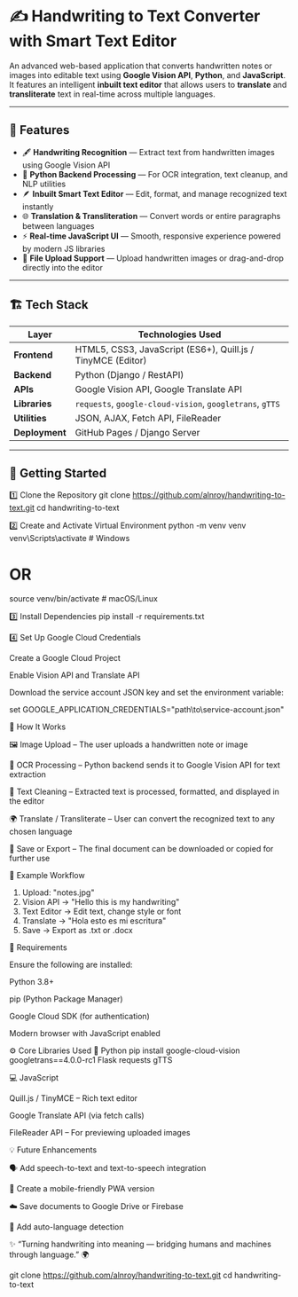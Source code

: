 # ✍️ Handwriting to Text Converter with Smart Text Editor

An advanced web-based application that converts handwritten notes or images into editable text using **Google Vision API**, **Python**, and **JavaScript**.  
It features an intelligent **inbuilt text editor** that allows users to **translate** and **transliterate** text in real-time across multiple languages.

---

## 🌟 Features

- 🖋️ **Handwriting Recognition** — Extract text from handwritten images using Google Vision API  
- 🧠 **Python Backend Processing** — For OCR integration, text cleanup, and NLP utilities  
- 🪶 **Inbuilt Smart Text Editor** — Edit, format, and manage recognized text instantly  
- 🌐 **Translation & Transliteration** — Convert words or entire paragraphs between languages  
- ⚡ **Real-time JavaScript UI** — Smooth, responsive experience powered by modern JS libraries  
- 📁 **File Upload Support** — Upload handwritten images or drag-and-drop directly into the editor  

---

## 🏗️ Tech Stack

| Layer | Technologies Used |
|-------|--------------------|
| **Frontend** | HTML5, CSS3, JavaScript (ES6+), Quill.js / TinyMCE (Editor) |
| **Backend** | Python (Django / RestAPI) |
| **APIs** | Google Vision API, Google Translate API |
| **Libraries** | `requests`, `google-cloud-vision`, `googletrans`, `gTTS` |
| **Utilities** | JSON, AJAX, Fetch API, FileReader |
| **Deployment** | GitHub Pages / Django Server |

---

## 🚀 Getting Started

1️⃣ Clone the Repository
git clone https://github.com/alnroy/handwriting-to-text.git
cd handwriting-to-text

2️⃣ Create and Activate Virtual Environment
python -m venv venv
venv\Scripts\activate   # Windows
# OR
source venv/bin/activate   # macOS/Linux

3️⃣ Install Dependencies
pip install -r requirements.txt

4️⃣ Set Up Google Cloud Credentials

Create a Google Cloud Project

Enable Vision API and Translate API

Download the service account JSON key and set the environment variable:

set GOOGLE_APPLICATION_CREDENTIALS="path\to\service-account.json"

🧩 How It Works

🖼️ Image Upload – The user uploads a handwritten note or image

🤖 OCR Processing – Python backend sends it to Google Vision API for text extraction

🧹 Text Cleaning – Extracted text is processed, formatted, and displayed in the editor

🌍 Translate / Transliterate – User can convert the recognized text to any chosen language

💾 Save or Export – The final document can be downloaded or copied for further use

🧠 Example Workflow
1. Upload: "notes.jpg"
2. Vision API → "Hello this is my handwriting"
3. Text Editor → Edit text, change style or font
4. Translate → "Hola esto es mi escritura"
5. Save → Export as .txt or .docx

🧰 Requirements

Ensure the following are installed:

Python 3.8+

pip (Python Package Manager)

Google Cloud SDK (for authentication)

Modern browser with JavaScript enabled


⚙️ Core Libraries Used
🧩 Python
pip install google-cloud-vision googletrans==4.0.0-rc1 Flask requests gTTS

💻 JavaScript

Quill.js / TinyMCE – Rich text editor

Google Translate API (via fetch calls)

FileReader API – For previewing uploaded images

💡 Future Enhancements

🗣️ Add speech-to-text and text-to-speech integration

📱 Create a mobile-friendly PWA version

☁️ Save documents to Google Drive or Firebase

🧾 Add auto-language detection


✨ “Turning handwriting into meaning — bridging humans and machines through language.” 🌍

git clone https://github.com/alnroy/handwriting-to-text.git
cd handwriting-to-text
